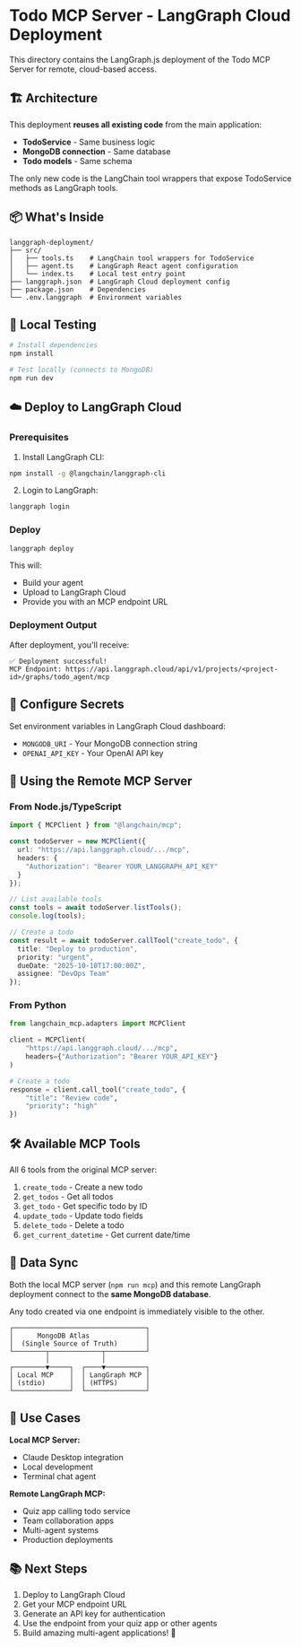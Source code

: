 # Todo MCP Server - LangGraph Cloud Deployment

This directory contains the LangGraph.js deployment of the Todo MCP Server for remote, cloud-based access.

## 🏗️ Architecture

This deployment **reuses all existing code** from the main application:
- **TodoService** - Same business logic
- **MongoDB connection** - Same database
- **Todo models** - Same schema

The only new code is the LangChain tool wrappers that expose TodoService methods as LangGraph tools.

## 📦 What's Inside

```
langgraph-deployment/
├── src/
│   ├── tools.ts    # LangChain tool wrappers for TodoService
│   ├── agent.ts    # LangGraph React agent configuration
│   └── index.ts    # Local test entry point
├── langgraph.json  # LangGraph Cloud deployment config
├── package.json    # Dependencies
└── .env.langgraph  # Environment variables
```

## 🚀 Local Testing

```bash
# Install dependencies
npm install

# Test locally (connects to MongoDB)
npm run dev
```

## ☁️ Deploy to LangGraph Cloud

### Prerequisites

1. Install LangGraph CLI:
```bash
npm install -g @langchain/langgraph-cli
```

2. Login to LangGraph:
```bash
langgraph login
```

### Deploy

```bash
langgraph deploy
```

This will:
- Build your agent
- Upload to LangGraph Cloud
- Provide you with an MCP endpoint URL

### Deployment Output

After deployment, you'll receive:
```
✅ Deployment successful!
MCP Endpoint: https://api.langgraph.cloud/api/v1/projects/<project-id>/graphs/todo_agent/mcp
```

## 🔐 Configure Secrets

Set environment variables in LangGraph Cloud dashboard:
- `MONGODB_URI` - Your MongoDB connection string
- `OPENAI_API_KEY` - Your OpenAI API key

## 📡 Using the Remote MCP Server

### From Node.js/TypeScript

```typescript
import { MCPClient } from "@langchain/mcp";

const todoServer = new MCPClient({
  url: "https://api.langgraph.cloud/.../mcp",
  headers: {
    "Authorization": "Bearer YOUR_LANGGRAPH_API_KEY"
  }
});

// List available tools
const tools = await todoServer.listTools();
console.log(tools);

// Create a todo
const result = await todoServer.callTool("create_todo", {
  title: "Deploy to production",
  priority: "urgent",
  dueDate: "2025-10-10T17:00:00Z",
  assignee: "DevOps Team"
});
```

### From Python

```python
from langchain_mcp.adapters import MCPClient

client = MCPClient(
    "https://api.langgraph.cloud/.../mcp",
    headers={"Authorization": "Bearer YOUR_API_KEY"}
)

# Create a todo
response = client.call_tool("create_todo", {
    "title": "Review code",
    "priority": "high"
})
```

## 🛠️ Available MCP Tools

All 6 tools from the original MCP server:

1. `create_todo` - Create a new todo
2. `get_todos` - Get all todos
3. `get_todo` - Get specific todo by ID
4. `update_todo` - Update todo fields
5. `delete_todo` - Delete a todo
6. `get_current_datetime` - Get current date/time

## 🔄 Data Sync

Both the local MCP server (`npm run mcp`) and this remote LangGraph deployment connect to the **same MongoDB database**.

Any todo created via one endpoint is immediately visible to the other.

```
┌─────────────────────────────────┐
│      MongoDB Atlas              │
│  (Single Source of Truth)       │
└────────┬─────────────┬──────────┘
         │             │
┌────────▼─────┐  ┌────▼──────────┐
│ Local MCP    │  │ LangGraph MCP │
│ (stdio)      │  │ (HTTPS)       │
└──────────────┘  └───────────────┘
```

## 🎯 Use Cases

**Local MCP Server:**
- Claude Desktop integration
- Local development
- Terminal chat agent

**Remote LangGraph MCP:**
- Quiz app calling todo service
- Team collaboration apps
- Multi-agent systems
- Production deployments

## 📚 Next Steps

1. Deploy to LangGraph Cloud
2. Get your MCP endpoint URL
3. Generate an API key for authentication
4. Use the endpoint from your quiz app or other agents
5. Build amazing multi-agent applications! 🚀
